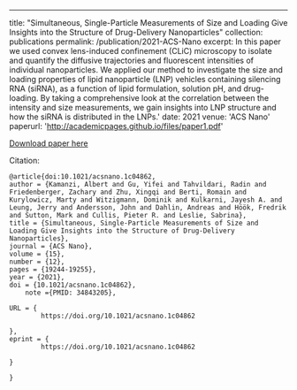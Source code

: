 ---
title: "Simultaneous, Single-Particle Measurements of Size and Loading Give Insights into the Structure of Drug-Delivery Nanoparticles"
collection: publications
permalink: /publication/2021-ACS-Nano
excerpt: In this paper we used convex lens-induced confinement (CLiC) microscopy to isolate and quantify the diffusive trajectories and fluorescent intensities of individual nanoparticles. We applied our method to investigate the size and loading properties of lipid nanoparticle (LNP) vehicles containing silencing RNA (siRNA), as a function of lipid formulation, solution pH, and drug-loading. By taking a comprehensive look at the correlation between the intensity and size measurements, we gain insights into LNP structure and how the siRNA is distributed in the LNPs.'
date: 2021
venue: 'ACS Nano'
paperurl: 'http://academicpages.github.io/files/paper1.pdf'

[Download paper here](http://academicpages.github.io/files/ACSNano2021.pdf)

Citation:
```
@article{doi:10.1021/acsnano.1c04862,
author = {Kamanzi, Albert and Gu, Yifei and Tahvildari, Radin and Friedenberger, Zachary and Zhu, Xingqi and Berti, Romain and Kurylowicz, Marty and Witzigmann, Dominik and Kulkarni, Jayesh A. and Leung, Jerry and Andersson, John and Dahlin, Andreas and Höök, Fredrik and Sutton, Mark and Cullis, Pieter R. and Leslie, Sabrina},
title = {Simultaneous, Single-Particle Measurements of Size and Loading Give Insights into the Structure of Drug-Delivery Nanoparticles},
journal = {ACS Nano},
volume = {15},
number = {12},
pages = {19244-19255},
year = {2021},
doi = {10.1021/acsnano.1c04862},
    note ={PMID: 34843205},

URL = { 
        https://doi.org/10.1021/acsnano.1c04862
    
},
eprint = { 
        https://doi.org/10.1021/acsnano.1c04862
    
}

}
```

